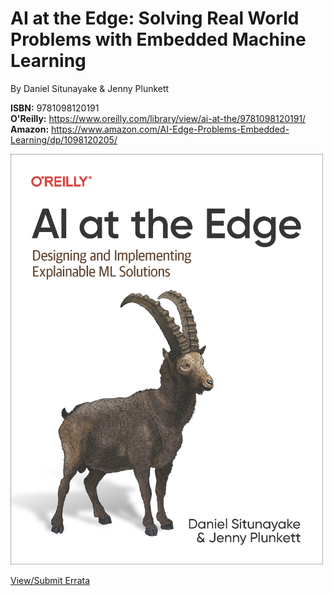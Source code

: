 # AI at the Edge: Solving Real World Problems with Embedded Machine Learning

By Daniel Situnayake & Jenny Plunkett

**ISBN:** 9781098120191  
**O'Reilly:** https://www.oreilly.com/library/view/ai-at-the/9781098120191/  
**Amazon:** https://www.amazon.com/AI-Edge-Problems-Embedded-Learning/dp/1098120205/  

<img src="cover.png" alt="AI at the Edge Cover" style="width:500px;"/>

[View/Submit Errata](https://www.oreilly.com/catalog/errata.csp?isbn=0636920639121)
